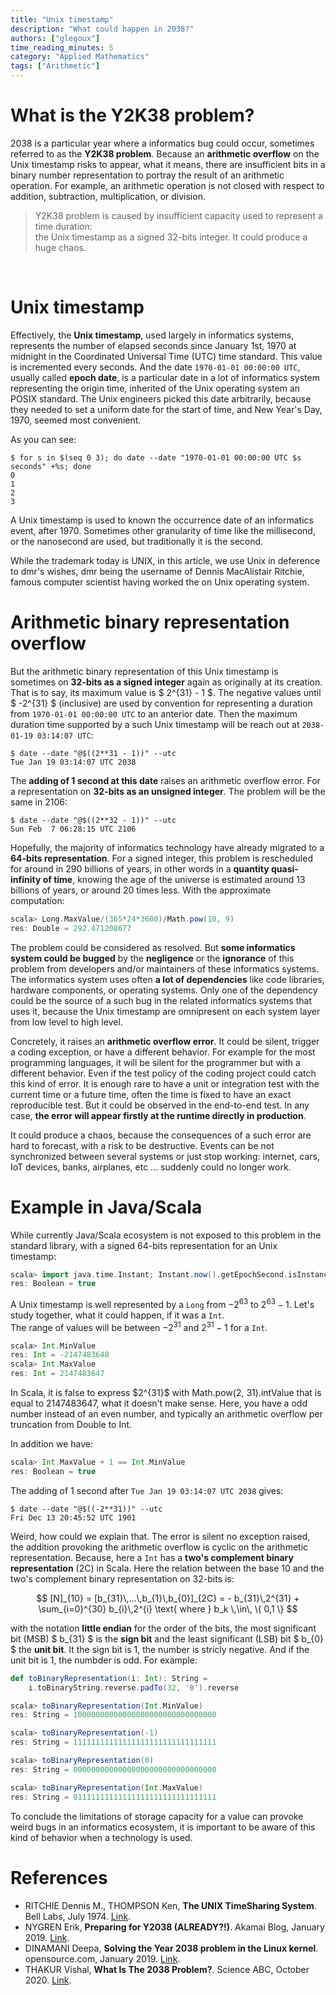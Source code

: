 ```yaml
---
title: "Unix timestamp"
description: "What could happen in 2038?"
authors: ["glegoux"]
time_reading_minutes: 5
category: "Applied Mathematics"
tags: ["Arithmetic"]
---
```


# What is the Y2K38 problem? 

2038 is a particular year where a informatics bug could occur, sometimes referred to as the **Y2K38 problem**. 
Because an **arithmetic overflow** on the Unix timestamp risks to appear, what it means, there are insufficient bits in a 
binary number representation to portray the result of an arithmetic operation. For example, an arithmetic operation 
is not closed with respect to addition, subtraction, multiplication, or division.  

> Y2K38 problem is caused by insufficient capacity used to represent a time duration:  
> the Unix timestamp as a signed 32-bits integer. It could produce a huge chaos.

&nbsp;

# Unix timestamp

Effectively, the **Unix timestamp**, used largely in informatics systems, represents the number of
elapsed seconds since January 1st, 1970 at midnight in the Coordinated Universal Time (UTC) time standard.
This value is incremented every seconds. And the date `1970-01-01 00:00:00 UTC`, usually called **epoch date**, 
is a particular date in a lot of informatics system representing the origin time, inherited of the Unix operating system
an POSIX standard. The Unix engineers picked this date arbitrarily, because they needed to set a uniform date for the start of time, 
and New Year's Day, 1970, seemed most convenient.

As you can see:

~~~ terminal
$ for s in $(seq 0 3); do date --date "1970-01-01 00:00:00 UTC $s seconds" +%s; done
0
1
2
3
~~~

A Unix timestamp is used to known the occurrence date of an informatics event, after 1970. Sometimes other 
granularity of time like the millisecond, or the nanosecond are used, but traditionally it is the second. 

<div class="info">
While the trademark today is UNIX, in this article, we use Unix in deference to dmr's wishes, dmr being the 
username of Dennis MacAlistair Ritchie, famous computer scientist having worked the on Unix operating system.
</div>

# Arithmetic binary representation overflow

But the arithmetic binary representation of this Unix timestamp is sometimes on **32-bits as a signed integer** again as 
originally at its creation. That is to say, its maximum value is $ 2^{31} - 1 $. The negative values until $ -2^{31} 
$ (inclusive) are used by convention for representing a duration from `1970-01-01 00:00:00 UTC` to an anterior date. 
Then the maximum duration time supported by a such Unix timestamp will be reach out at `2038-01-19 03:14:07 UTC`:

~~~ terminal
$ date --date "@$((2**31 - 1))" --utc
Tue Jan 19 03:14:07 UTC 2038
~~~

The **adding of 1 second at this date** raises an arithmetic overflow error. For a representation on **32-bits 
as an unsigned integer**. The problem will be the same in 2106:

~~~ terminal
$ date --date "@$((2**32 - 1))" --utc
Sun Feb  7 06:28:15 UTC 2106
~~~

Hopefully, the majority of informatics technology have already migrated to a **64-bits representation**. For a signed integer,
this problem is rescheduled for around in 290 billions of years, in other words in a **quantity quasi-infinity of time**, knowing the 
age of the universe is estimated around 13 billions of years, or around 20 times less. With the approximate computation:

~~~ scala
scala> Long.MaxValue/(365*24*3600)/Math.pow(10, 9)
res: Double = 292.471208677
~~~

The problem could be considered as resolved. But **some informatics system could be bugged** by the **negligence** or the **ignorance** of this problem 
from developers and/or maintainers of these informatics systems. The informatics system uses often **a lot of dependencies** like code libraries, 
hardware components, or operating systems. Only one of the dependency could be the source of a such bug in the related informatics systems that uses it, 
because the Unix timestamp are omnipresent on each system layer from low level to high level. 

Concretely, it raises an **arithmetic overflow error**. It could be silent, trigger a coding exception, or have a different behavior.
For example for the most programming languages, it will be silent for the programmer but with a different behavior. 
Even if the test policy of the coding project could catch this kind of error. It is enough rare to have a unit or integration test 
with the current time or a future time, often the time is fixed to have an exact reproducible test. But it could be observed in 
the end-to-end test. In any case, **the error will appear firstly at the runtime directly in production**. 

It could produce a chaos, because the consequences of a such error are hard to forecast, with a risk to be destructive.
Events can be not synchronized between several systems or just stop working: internet, cars, IoT devices, banks, airplanes, etc ... 
suddenly could no longer work.

# Example in Java/Scala 

While currently Java/Scala ecosystem is not exposed to this problem in the standard library, 
with a signed 64-bits representation for an Unix timestamp:

~~~ scala
scala> import java.time.Instant; Instant.now().getEpochSecond.isInstanceOf[Long]
res: Boolean = true
~~~

A Unix timestamp is well represented by a `Long` from $-2^{63}$ to $2^{63} - 1$. Let's study together, what it could happen, if it was a `Int`.  
The range of values will be between $-2^{31}$ and $2^{31} - 1$ for a `Int`.

~~~ scala
scala> Int.MinValue
res: Int = -2147483648
scala> Int.MaxValue
res: Int = 2147483647
~~~

<div class="warning">
In Scala, it is false to express $2^{31}$ with Math.pow(2, 31).intValue that is equal to 2147483647, what it doesn't make sense.
Here, you have a odd number instead of an even number, and typically an arithmetic overflow per truncation from Double to Int.
</div>

In addition we have:

~~~ scala
scala> Int.MaxValue + 1 == Int.MinValue
res: Boolean = true
~~~

The adding of 1 second after `Tue Jan 19 03:14:07 UTC 2038` gives:

~~~ terminal
$ date --date "@$((-2**31))" --utc
Fri Dec 13 20:45:52 UTC 1901
~~~

Weird, how could we explain that. The error is silent no exception raised, the addition provoking the arithmetic overflow is cyclic on the 
arithmetic representation. Because, here a `Int` has a **two's complement binary representation** (2C) in Scala.
Here the relation between the base 10 and the two's complement binary representation on 32-bits is:

$$ [N]_{10} = [b_{31}\,...\,b_{1}\,b_{0}]_{2C} = - b_{31}\,2^{31} + \sum_{i=0}^{30} b_{i}\,2^{i} \text{ where } b_k \,\in\, \{ 0,1 \} $$

with the notation **little endian** for the order of the bits, the most significant bit (MSB) $ b_{31} $ is the **sign bit** 
and the least significant (LSB) bit $ b_{0} $ the **unit bit**. It the sign bit is 1, the number is stricly negative. And if the unit bit is 1, the numbder is odd. For example:

~~~ scala
def toBinaryRepresentation(i: Int): String =
    i.toBinaryString.reverse.padTo(32, '0').reverse

scala> toBinaryRepresentation(Int.MinValue)
res: String = 10000000000000000000000000000000

scala> toBinaryRepresentation(-1)
res: String = 11111111111111111111111111111111

scala> toBinaryRepresentation(0)
res: String = 00000000000000000000000000000000

scala> toBinaryRepresentation(Int.MaxValue)
res: String = 01111111111111111111111111111111
~~~

To conclude the limitations of storage capacity for a value can provoke weird bugs in an informatics ecosystem, 
it is important to be aware of this kind of behavior when a technology is used.

# References

* RITCHIE Dennis M., THOMPSON Ken, **The UNIX TimeSharing System**. Bell Labs, July 1974. [Link](https://dsf.berkeley.edu/cs262/unix.pdf).
* NYGREN Erik, **Preparing for Y2038 (ALREADY?!)**. Akamai Blog, January 2019. [Link](https://blogs.akamai.com/2019/01/preparing-for-y2038-already.html).
* DINAMANI Deepa, **Solving the Year 2038 problem in the Linux kernel**. opensource.com, January 2019. [Link](https://opensource.com/article/19/1/year2038-problem-linux-kernel).
* THAKUR Vishal, **What Is The 2038 Problem?**. Science ABC, October 2020. [Link](https://www.scienceabc.com/innovation/what-is-the-2038-problem.html).
